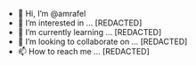 - 👋 Hi, I’m @amrafel
- 👀 I’m interested in ... [REDACTED]
- 🌱 I’m currently learning ... [REDACTED]
- 💞️ I’m looking to collaborate on ... [REDACTED]
- 📫 How to reach me ... [REDACTED]

<!---
amrafel/amrafel is a ✨ special ✨ repository because its `README.md` (this file) appears on your GitHub profile.
You can click the Preview link to take a look at your changes.
--->
